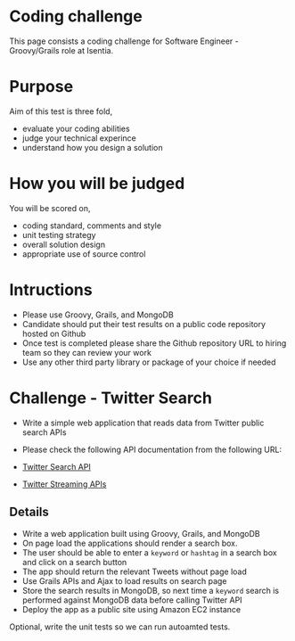 # Coding challenge
This page consists a coding challenge for Software Engineer - Groovy/Grails role at Isentia.

# Purpose
Aim of this test is three fold,

- evaluate your coding abilities 
- judge your technical experince
- understand how you design a solution

# How you will be judged
You will be scored on,

- coding standard, comments and style
- unit testing strategy
- overall solution design
- appropriate use of source control

# Intructions

- Please use Groovy, Grails, and MongoDB
- Candidate should put their test results on a public code repository hosted on Github
- Once test is completed please share the Github repository URL to hiring team so they can review your work
- Use any other third party library or package of your choice if needed

# Challenge - Twitter Search

- Write a simple web application that reads data from Twitter public search APIs 
- Please check the following API documentation from the following URL:

- [Twitter Search API]( https://dev.twitter.com/rest/public/search)
- [Twitter Streaming APIs](https://dev.twitter.com/streaming/overview)


## Details

- Write a web application built using Groovy, Grails, and MongoDB
- On page load the applications should render a search box.  
- The user should be able to enter a `keyword` or `hashtag` in a search box and click on a search button
- The app should return the relevant Tweets without page load
- Use Grails APIs and Ajax to load results on search page
- Store the search results in MongoDB, so next time a `keyword` search is performed against MongoDB data before calling Twitter API
- Deploy the app as a public site using Amazon EC2 instance

Optional, write the unit tests so we can run autoamted tests.
